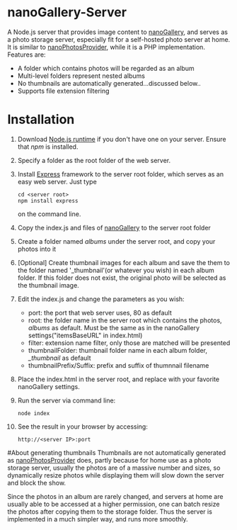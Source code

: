 # nanoGallery-Server
A Node.js server that provides image content to [nanoGallery](http://nanogallery.brisbois.fr), and serves as a photo storage server, especially fit for a self-hosted photo server at home. It is similar to [nanoPhotosProvider](https://github.com/Kris-B/nanoPhotosProvider), while it is a PHP implementation. Features are:
* A folder which contains photos will be regarded as an album
* Multi-level folders represent nested albums
* No thumbnails are automatically generated...discussed below..
* Supports file extension filtering



# Installation
1. Download [Node.js runtime](https://nodejs.org/en/download/) if you don't have one on your server. Ensure that *npm* is installed.
1. Specify a folder as the root folder of the web server.
1. Install [Express](https://expressjs.com) framework to the server root folder, which serves as an easy web server. Just type

    ```
    cd <server root>
    npm install express
    ```

    on the command line.
1. Copy the index.js and files of [nanoGallery](http://nanogallery.brisbois.fr) to the server root folder
1. Create a folder named *albums* under the server root, and copy your photos into it
1. [Optional] Create thumbnail images for each album and save the them to the folder named '_thumbnail'(or whatever you wish) in each album folder. If this folder does not exist, the original photo will be selected as the thumbnail image.
1. Edit the index.js and change the parameters as you wish:

    * port: the port that web server uses, 80 as default
    * root: the folder name in the server root which contains the photos, *albums* as default. Must be the same as in the nanoGallery settings("itemsBaseURL" in index.html)
    * filter: extension name filter, only those are matched will be presented
    * thumbnailFolder: thumbnail folder name in each album folder, *_thumbnail* as default
    * thumbnailPrefix/Suffix: prefix and suffix of thumnnail filename


1. Place the index.html in the server root, and replace with your favorite nanoGallery settings.
1. Run the server via command line:

    ```
    node index
    ```

1. See the result in your browser by accessing:

    ```
    http://<server IP>:port
    ```

#About generating thumbnails
Thumbnails are not automatically generated as [nanoPhotosProvider](https://github.com/Kris-B/nanoPhotosProvider) does, partly because for home use as a photo storage server, usually the photos are of a massive number and sizes, so dynamically resize photos while displaying them will slow down the server and block the show.

Since the photos in an album are rarely changed, and servers at home are usually able to be accessed at a higher permission, one can batch resize the photos after copying them to the storage folder. Thus the server is implemented in a much simpler way, and runs more smoothly.

